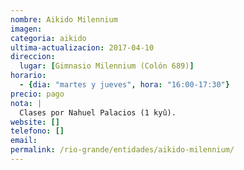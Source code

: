 ```yaml
---
nombre: Aikido Milennium
imagen: 
categoria: aikido
ultima-actualizacion: 2017-04-10
direccion: 
  lugar: [Gimnasio Milennium (Colón 689)]
horario: 
  - {dia: "martes y jueves", hora: "16:00-17:30"}
precio: pago
nota: | 
  Clases por Nahuel Palacios (1 kyû).
website: []
telefono: []
email: 
permalink: /rio-grande/entidades/aikido-milennium/
---
```

